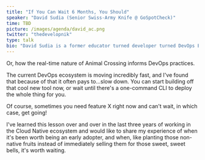 ```yaml
---
title: "If You Can Wait 6 Months, You Should"
speaker: "David Sudia (Senior Swiss-Army Knife @ GoSpotCheck)"
time: TBD
picture: /images/agenda/david_ac.png
twitter: "thedevelopnik"
type: talk
bio: "David Sudia is a former educator turned developer turned DevOps Engineer. He's passionate about supporting other developers in doing their best work by making sure they have the right tools and environments. In his day to day he's responsible for managing Kubernetes clusters, deploying databases, writing utility apps, and generally being a Swiss-Army knife. David has co-organized a Cloud Native Meetup and presents regularly on the experience of migrating to Kubernetes."
---
```


Or, how the real-time nature of Animal Crossing informs DevOps practices.

The current DevOps ecosystem is moving incredibly fast, and I've found that because of that it often pays to...slow down. You can start building off that cool new tool now, or wait until there's a one-command CLI to deploy the whole thing for you. 

Of course, sometimes you need feature X right now and can't wait, in which case, get going!

I've learned this lesson over and over in the last three years of working in the Cloud Native ecosystem and would like to share my experience of when it's been worth being an early adopter, and when, like planting those non-native fruits instead of immediately selling them for those sweet, sweet bells, it's worth waiting.
